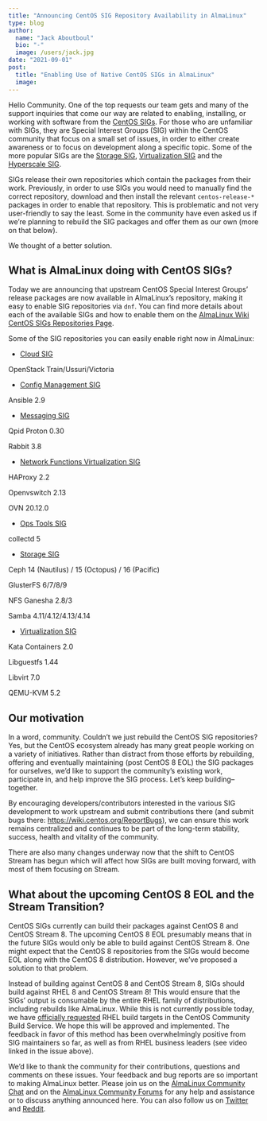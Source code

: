 ```yaml
---
title: "Announcing CentOS SIG Repository Availability in AlmaLinux"
type: blog
author:
  name: "Jack Aboutboul"
  bio: "-"
  image: /users/jack.jpg
date: "2021-09-01"
post:
  title: "Enabling Use of Native CentOS SIGs in AlmaLinux"
  image:
---
```


Hello Community. One of the top requests our team gets and many of the support inquiries that come our way are related to enabling, installing, or working with software from the [CentOS SIGs](https://wiki.centos.org/SpecialInterestGroup). For those who are unfamiliar with SIGs, they are Special Interest Groups (SIG) within the CentOS community that focus on a small set of issues, in order to either create awareness or to focus on development along a specific topic. Some of the more popular SIGs are the [Storage SIG](https://wiki.centos.org/SpecialInterestGroup/Storage), [Virtualization SIG](https://wiki.centos.org/SpecialInterestGroup/Virtualization) and the [Hyperscale SIG](https://wiki.centos.org/SpecialInterestGroup/Hyperscale).

SIGs release their own repositories which contain the packages from their work. Previously, in order to use SIGs you would need to manually find the correct repository, download and then install the relevant `centos-release-*` packages in order to enable that repository. This is problematic and not very user-friendly to say the least. Some in the community have even asked us if we’re planning to rebuild the SIG packages and offer them as our own (more on that below).

We thought of a better solution.

## What is AlmaLinux doing with CentOS SIGs?

Today we are announcing that upstream CentOS Special Interest Groups’ release packages are now available in AlmaLinux’s repository, making it easy to enable SIG repositories via `dnf`. You can find more details about each of the available SIGs and how to enable them on the [AlmaLinux Wiki CentOS SIGs Repositories Page](https://wiki.almalinux.org/repos/CentOS.html).

Some of the SIG repositories you can easily enable right now in AlmaLinux:

- [Cloud SIG](https://wiki.centos.org/SpecialInterestGroup/Cloud)

OpenStack Train/Ussuri/Victoria

- [Config Management SIG](https://wiki.centos.org/SpecialInterestGroup/ConfigManagementSIG)

Ansible 2.9

- [Messaging SIG](https://wiki.centos.org/SpecialInterestGroup/Messaging)

Qpid Proton 0.30

Rabbit 3.8

- [Network Functions Virtualization SIG](https://wiki.centos.org/SpecialInterestGroup/NFV)

HAProxy 2.2

Openvswitch 2.13

OVN 20.12.0

- [Ops Tools SIG](https://wiki.centos.org/SpecialInterestGroup/OpsTools)

collectd 5

- [Storage SIG](https://wiki.centos.org/SpecialInterestGroup/Storage)

Ceph 14 (Nautilus) / 15 (Octopus) / 16 (Pacific)

GlusterFS 6/7/8/9

NFS Ganesha 2.8/3

Samba 4.11/4.12/4.13/4.14

- [Virtualization SIG](https://wiki.centos.org/SpecialInterestGroup/Virtualization)

Kata Containers 2.0

Libguestfs 1.44

Libvirt 7.0

QEMU-KVM 5.2

## Our motivation

In a word, community. Couldn’t we just rebuild the CentOS SIG repositories? Yes, but the CentOS ecosystem already has many great people working on a variety of initiatives. Rather than distract from those efforts by rebuilding, offering and eventually maintaining (post CentOS 8 EOL) the SIG packages for ourselves, we’d like to support the community’s existing work, participate in, and help improve the SIG process. Let’s keep building–together.

By encouraging developers/contributors interested in the various SIG development to work upstream and submit contributions there (and submit bugs there: https://wiki.centos.org/ReportBugs), we can ensure this work remains centralized and continues to be part of the long-term stability, success, health and vitality of the community.

There are also many changes underway now that the shift to CentOS Stream has begun which will affect how SIGs are built moving forward, with most of them focusing on Stream.

## What about the upcoming CentOS 8 EOL and the Stream Transition?

CentOS SIGs currently can build their packages against CentOS 8 and CentOS Stream 8. The upcoming CentOS 8 EOL presumably means that in the future SIGs would only be able to build against CentOS Stream 8. One might expect that the CentOS 8 repositories from the SIGs would become EOL along with the CentOS 8 distribution. However, we’ve proposed a solution to that problem.

Instead of building against CentOS 8 and CentOS Stream 8, SIGs should build against RHEL 8 and CentOS Stream 8! This would ensure that the SIGs’ output is consumable by the entire RHEL family of distributions, including rebuilds like AlmaLinux. While this is not currently possible today, we have [officially requested](https://pagure.io/centos-infra/issue/400) RHEL build targets in the CentOS Community Build Service. We hope this will be approved and implemented. The feedback in favor of this method has been overwhelmingly positive from SIG maintainers so far, as well as from RHEL business leaders (see video linked in the issue above).

We’d like to thank the community for their contributions, questions and comments on these issues. Your feedback and bug reports are so important to making AlmaLinux better. Please join us on the [AlmaLinux Community Chat](https://chat.almalinux.org/) and on the [AlmaLinux Community Forums](https://forums.almalinux.org/) for any help and assistance or to discuss anything announced here. You can also follow us on [Twitter](https://twitter.com/almalinux) and [Reddit](https://reddit.com/r/AlmaLinux).
